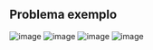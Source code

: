 ## Problema exemplo
![image](https://raw.githubusercontent.com/devjleonardo/assets/main/interfaces-java/08%20-%20Default%20methods/Problema%20exemplo.png)
![image](https://raw.githubusercontent.com/devjleonardo/assets/main/interfaces-java/08%20-%20Default%20methods/exemplo1.png)
![image](https://raw.githubusercontent.com/devjleonardo/assets/main/interfaces-java/08%20-%20Default%20methods/exemplo2.png)
![image](https://raw.githubusercontent.com/devjleonardo/assets/main/interfaces-java/08%20-%20Default%20methods/design%20interface.png)